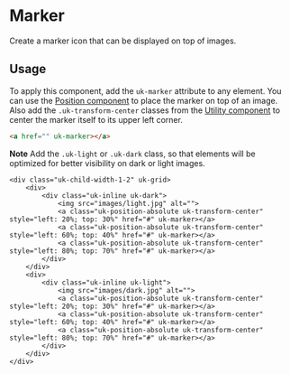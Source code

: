 # Marker

<p id="toptext" class="uk-text-lead">Create a marker icon that can be displayed on top of images.</p>

## Usage

To apply this component, add the `uk-marker` attribute to any element. You can use the [Position component](position.md) to place the marker on top of an image. Also add the `.uk-transform-center` classes from the [Utility component](utility.md#transform) to center the marker itself to its upper left corner.

```html
<a href="" uk-marker></a>
```

**Note** Add the `.uk-light` or `.uk-dark` class, so that elements will be optimized for better visibility on dark or light images.

```example
<div class="uk-child-width-1-2" uk-grid>
    <div>
        <div class="uk-inline uk-dark">
            <img src="images/light.jpg" alt="">
            <a class="uk-position-absolute uk-transform-center" style="left: 20%; top: 30%" href="#" uk-marker></a>
            <a class="uk-position-absolute uk-transform-center" style="left: 60%; top: 40%" href="#" uk-marker></a>
            <a class="uk-position-absolute uk-transform-center" style="left: 80%; top: 70%" href="#" uk-marker></a>
        </div>
    </div>
    <div>
        <div class="uk-inline uk-light">
            <img src="images/dark.jpg" alt="">
            <a class="uk-position-absolute uk-transform-center" style="left: 20%; top: 30%" href="#" uk-marker></a>
            <a class="uk-position-absolute uk-transform-center" style="left: 60%; top: 40%" href="#" uk-marker></a>
            <a class="uk-position-absolute uk-transform-center" style="left: 80%; top: 70%" href="#" uk-marker></a>
        </div>
    </div>
</div>
```
